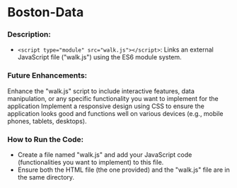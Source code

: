 # Boston-Data
### Description:
   - `<script type="module" src="walk.js"></script>`: Links an external JavaScript file ("walk.js") using the ES6 module system.

### Future Enhancements:
   Enhance the "walk.js" script to include interactive features, data manipulation, or any specific functionality you want to implement for the application
   Implement a responsive design using CSS to ensure the application looks good and functions well on various devices (e.g., mobile phones, tablets, desktops).

### How to Run the Code:
   - Create a file named "walk.js" and add your JavaScript code (functionalities you want to implement) to this file.
   - Ensure both the HTML file (the one provided) and the "walk.js" file are in the same directory.

  
